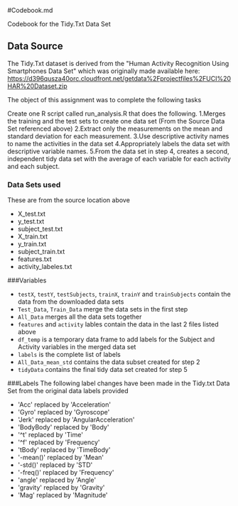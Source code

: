 #Codebook.md

Codebook for the Tidy.Txt Data Set

## Data Source

The Tidy.Txt dataset is derived from the "Human Activity Recognition Using Smartphones Data Set" which was originally made available here: https://d396qusza40orc.cloudfront.net/getdata%2Fprojectfiles%2FUCI%20HAR%20Dataset.zip 

The object of this assignment was to complete the following tasks

Create one R script called run_analysis.R that does the following. 
1.Merges the training and the test sets to create one data set (From the Source Data Set referenced above)
2.Extract only the measurements on the mean and standard deviation for each measurement. 
3.Use descriptive activity names to name the activities in the data set
4.Appropriately labels the data set with descriptive variable names. 
5.From the data set in step 4, creates a second, independent tidy data set with the average of each variable for each activity and each subject.

### Data Sets used
These are from the source location above
* X_test.txt
* y_test.txt
* subject_test.txt
* X_train.txt
* y_train.txt
* subject_train.txt
* features.txt
* activity_labeles.txt

###Variables
* `testX`, `testY`, `testSubjects`, `trainX`, `trainY` and `trainSubjects` contain the data from the downloaded data sets
* `Test_Data`, `Train_Data` merge the data sets in the first step
* `All_Data` merges all the data sets together
* `features` and `activity` lables contain the data in the last 2 files listed above
* `df_temp` is a temporary data frame to add labels for the Subject and Activity variables in the merged data set
* `labels` is the complete list of labels
* `All_Data_mean_std` contains the data subset created for step 2
* `tidyData` contains the final tidy data set created for step 5

###Labels
The following label changes have been made in the Tidy.txt Data Set from the original data labels provided
* 'Acc' replaced by 'Acceleration'
* 'Gyro' replaced by 'Gyroscope'
* 'Jerk' replaced by 'AngularAcceleration'
* 'BodyBody' replaced by 'Body'
* '^t' replaced by 'Time'
* '^f' replaced by 'Frequency'
* 'tBody' replaced by 'TimeBody'
* '-mean()' replaced by 'Mean'
* '-std()' replaced by 'STD'
* '-freq()' replaced by 'Frequency'
* 'angle' replaced by 'Angle'
* 'gravity' replaced by 'Gravity'
* 'Mag' replaced by 'Magnitude'
